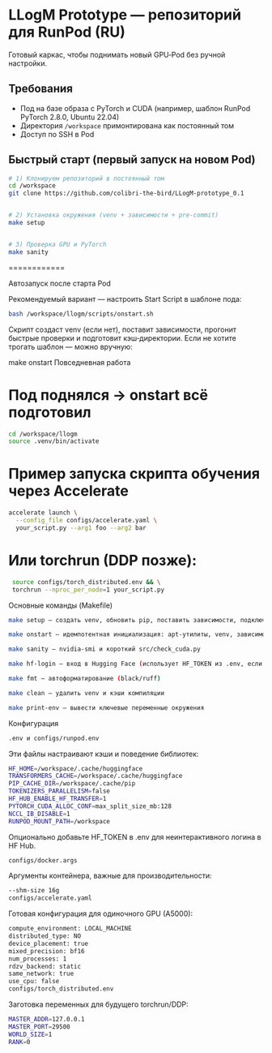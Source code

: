 # LLogM Prototype — репозиторий для RunPod (RU)


Готовый каркас, чтобы поднимать новый GPU‑Pod без ручной настройки.


## Требования
- Под на базе образа с PyTorch и CUDA (например, шаблон RunPod PyTorch 2.8.0, Ubuntu 22.04)
- Директория `/workspace` примонтирована как постоянный том
- Доступ по SSH в Pod


## Быстрый старт (первый запуск на новом Pod)


```bash
# 1) Клонируем репозиторий в постоянный том
cd /workspace
git clone https://github.com/colibri-the-bird/LLogM-prototype_0.1


# 2) Установка окружения (venv + зависимости + pre-commit)
make setup


# 3) Проверка GPU и PyTorch
make sanity

```
============

Автозапуск после старта Pod

Рекомендуемый вариант — настроить Start Script в шаблоне пода:
```bash
bash /workspace/llogm/scripts/onstart.sh
```
Скрипт создаст venv (если нет), поставит зависимости, прогонит быстрые проверки и подготовит кэш‑директории. Если не хотите трогать шаблон — можно вручную:

make onstart
Повседневная работа
# Под поднялся → onstart всё подготовил
```bash
cd /workspace/llogm
source .venv/bin/activate
```

# Пример запуска скрипта обучения через Accelerate
```bash
accelerate launch \
  --config_file configs/accelerate.yaml \
  your_script.py --arg1 foo --arg2 bar
```

# Или torchrun (DDP позже):
```bash
 source configs/torch_distributed.env && \
 torchrun --nproc_per_node=1 your_script.py
```
Основные команды (Makefile)
```bash
make setup — создать venv, обновить pip, поставить зависимости, подключить pre‑commit

make onstart — идемпотентная инициализация: apt‑утилиты, venv, зависимости, sanity‑чек

make sanity — nvidia-smi и короткий src/check_cuda.py

make hf-login — вход в Hugging Face (использует HF_TOKEN из .env, если задан)

make fmt — автоформатирование (black/ruff)

make clean — удалить venv и кэши компиляции

make print-env — вывести ключевые переменные окружения
```
Конфигурация
```bash
.env и configs/runpod.env
```

Эти файлы настраивают кэши и поведение библиотек:
```bash
HF_HOME=/workspace/.cache/huggingface
TRANSFORMERS_CACHE=/workspace/.cache/huggingface
PIP_CACHE_DIR=/workspace/.cache/pip
TOKENIZERS_PARALLELISM=false
HF_HUB_ENABLE_HF_TRANSFER=1
PYTORCH_CUDA_ALLOC_CONF=max_split_size_mb:128
NCCL_IB_DISABLE=1
RUNPOD_MOUNT_PATH=/workspace
```
Опционально добавьте HF_TOKEN в .env для неинтерактивного логина в HF Hub.
```bash
configs/docker.args
```
Аргументы контейнера, важные для производительности:
```bash
--shm-size 16g
configs/accelerate.yaml
```
Готовая конфигурация для одиночного GPU (A5000):
```bash
compute_environment: LOCAL_MACHINE
distributed_type: NO
device_placement: true
mixed_precision: bf16
num_processes: 1
rdzv_backend: static
same_network: true
use_cpu: false
configs/torch_distributed.env
```
Заготовка переменных для будущего torchrun/DDP:
```bash
MASTER_ADDR=127.0.0.1
MASTER_PORT=29500
WORLD_SIZE=1
RANK=0
```

